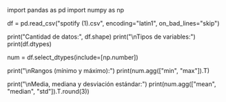 import pandas as pd
import numpy as np

df = pd.read_csv("spotify (1).csv", encoding="latin1", on_bad_lines="skip")

print("Cantidad de datos:", df.shape)
print("\nTipos de variables:")
print(df.dtypes)

num = df.select_dtypes(include=[np.number])

print("\nRangos (mínimo y máximo):")
print(num.agg(["min", "max"]).T)

print("\nMedia, mediana y desviación estándar:")
print(num.agg(["mean", "median", "std"]).T.round(3))
